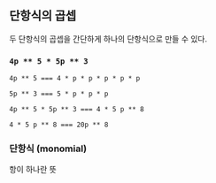 ## 단항식의 곱셉

두 단항식의 곱셉을 간단하게 하나의 단항식으로 만들 수 있다.

### `4p ** 5 * 5p ** 3`

`4p ** 5 === 4 * p * p * p * p * p`

`5p ** 3 === 5 * p * p * p`

`4p ** 5 * 5p ** 3 === 4 * 5 p ** 8`

`4 * 5 p ** 8 === 20p ** 8`

### 단항식 (monomial)

항이 하나란 뜻
